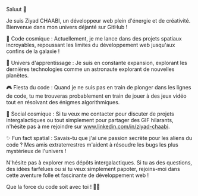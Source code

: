 Saluut 👋

Je suis Ziyad CHAABI, un développeur web plein d'énergie et de créativité. Bienvenue dans mon univers déjanté sur GitHub !

🚀 Code cosmique : Actuellement, je me lance dans des projets spatiaux incroyables, repoussant les limites du développement web jusqu'aux confins de la galaxie !

🌌 Univers d'apprentissage : Je suis en constante expansion, explorant les dernières technologies comme un astronaute explorant de nouvelles planètes.

🎮 Fiesta du code : Quand je ne suis pas en train de plonger dans les lignes de code, tu me trouveras probablement en train de jouer à des jeux vidéo tout en résolvant des énigmes algorithmiques.

📱 Social cosmique : Si tu veux me contacter pour discuter de projets intergalactiques ou tout simplement pour partager des GIF hilarants, n'hésite pas à me rejoindre sur www.linkedin.com/in/ziyad-chaabi.

✨ Fun fact spatial : Savais-tu que j'ai une passion secrète pour les aliens du code ? Mes amis extraterrestres m'aident à résoudre les bugs les plus mystérieux de l'univers !

N'hésite pas à explorer mes dépôts intergalactiques. Si tu as des questions, des idées farfelues ou si tu veux simplement papoter, rejoins-moi dans cette aventure folle et fascinante de développement web !

Que la force du code soit avec toi ! 🚀🌟
